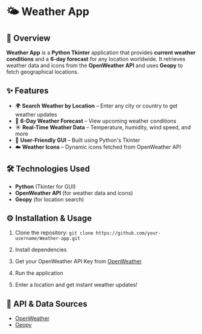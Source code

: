 # 🌤 Weather App

## 🚀 Overview
**Weather App** is a **Python Tkinter** application that provides **current weather conditions** and a **6-day forecast** for any location worldwide. It retrieves weather data and icons from the **OpenWeather API** and uses **Geopy** to fetch geographical locations.

## ✨ Features
+ 🌍 **Search Weather by Location** – Enter any city or country to get weather updates
+ 📅 **6-Day Weather Forecast** – View upcoming weather conditions
+ ☀️ **Real-Time Weather Data** – Temperature, humidity, wind speed, and more
+ 🎨 **User-Friendly GUI** – Built using Python's Tkinter
+ ☁️ **Weather Icons** – Dynamic icons fetched from OpenWeather API

## 🛠 Technologies Used
+ **Python** (Tkinter for GUI)
+ **OpenWeather API** (for weather data and icons)
+ **Geopy** (for location search)

## ⚙️ Installation & Usage
1. Clone the repository:
   `git clone https://github.com/your-username/Weather-app.git`

2. Install dependencies
3. Get your OpenWeather API Key from [OpenWeather](https://openweathermap.org/)
4. Run the application
5. Enter a location and get instant weather updates!

## 🔗 API & Data Sources
+ [OpenWeather](https://openweathermap.org/)
+ [Geopy](https://geopy.readthedocs.io/en/stable/)
